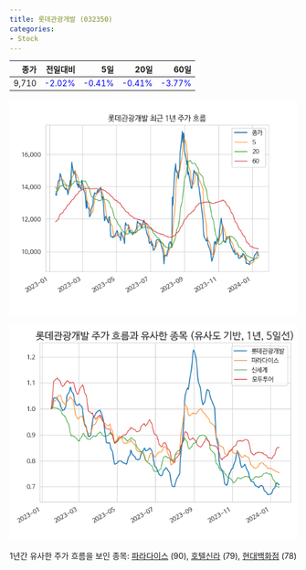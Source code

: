 ```yaml
---
title: 롯데관광개발 (032350)
categories:
- Stock
---
```


|종가|전일대비|5일|20일|60일|
|---:|-------:|--:|---:|---:|
|9,710|<span style="color: blue">-2.02%</span>|<span style="color: blue">-0.41%</span>|<span style="color: blue">-0.41%</span>|<span style="color: blue">-3.77%</span>|


<!-- more -->

![032350](/assets/images/stock/032350.png)

![032350](/assets/images/stock/032350_sim.png)

1년간 유사한 주가 흐름을 보인 종목:
[파라다이스](/stock/034230/) (90),
[호텔신라](/stock/008770/) (79),
[현대백화점](/stock/069960/) (78)